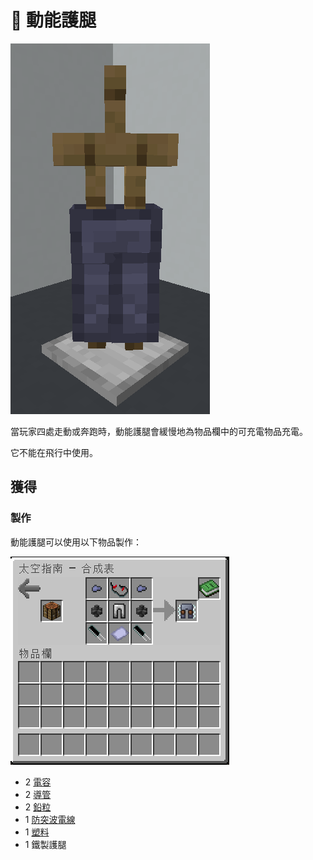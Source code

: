 # 👘 動能護腿

![](<../.gitbook/assets/image (237) (1) (1).png>)

當玩家四處走動或奔跑時，動能護腿會緩慢地為物品欄中的可充電物品充電。

它不能在飛行中使用。

## 獲得

### 製作

動能護腿可以使用以下物品製作：

![](<../.gitbook/assets/image (217).png>)

* 2 [電容](Capacitor.md)
* 2 [導管](Conduit.md)
* 2 [鉛粒](Lead-Nugget.md)
* 1 [防突波電線](Surge-Proof-Wire.md)
* 1 [塑料](Plastic.md)
* 1 鐵製護腿
